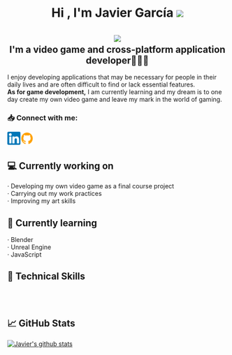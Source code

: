<h1 align="center">
    <b>Hi , I'm Javier García </b>
    <img src="https://media.giphy.com/media/hvRJCLFzcasrR4ia7z/giphy.gif" width="35">
</h1>

<h2 align="center" style="text-align:center;">
    <img src="https://media1.giphy.com/media/v1.Y2lkPTc5MGI3NjExcGtjMm5teGpqdzBvaTFiOWhyeGUxYnJvdzc3eTdpOWswamQ5OXg4aCZlcD12MV9pbnRlcm5hbF9naWZfYnlfaWQmY3Q9Zw/JqmupuTVZYaQX5s094/giphy.gif" width="300"/>
    <div>
        <b>
            I'm a video game and cross-platform application developer👨🏻‍💻
        </b>
    </div>
</h2>

<div>
    <p>
    I enjoy developing applications that may be necessary for people in their daily lives and are often difficult to find or lack essential features.
    <br>
    <b>As for game development,</b> I am currently learning and my dream is to one day create my own video game and leave my mark in the world of gaming.
    </p>
</div>

### 📥 Connect with me:

<div>
    <a href = "https://www.linkedin.com/in/javiergarciaignacio/">
        <img align = "left" src= "Images\linkedin-icon.png" alt = "Javier García Linkedin" width = "30px"/>
    </a>
    <a href = "https://github.com/JvrGrc">
        <img align = "left" src= "Images\github-icon.png" alt = "Javier García Github" width = "30px"/>
    </a>
</div>
<br>
<br>

## 💻 Currently working on
<p>
    · Developing my own video game as a final course project
    <br>
    · Carrying out my work practices
    <br>
    · Improving my art skills
</p>

## 📖 Currently learning
<p>
    · Blender
    <br>
    · Unreal Engine
    <br>
    · JavaScript
</p>

## 🚀 Technical Skills

<br>
<br>

## 📈 GitHub Stats 

[![Javier's github stats](https://github-readme-stats.vercel.app/api?username=JvrGrc)](https://github.com/JvrGrc)